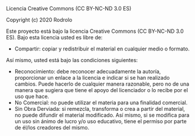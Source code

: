 Licencia Creative Commons (CC BY-NC-ND 3.0 ES)

Copyright (c) 2020 Rodrolo

Este proyecto está bajo la licencia Creative Commons (CC BY-NC-ND 3.0 ES). Bajo esta licencia usted es libre de:
- Compartir: copiar y redistribuir el material en cualquier medio o formato.

Así mismo, usted está bajo las condiciones siguientes:
+ Reconocimiento: debe reconocer adecuadamente la autoría, proporcionar un enlace a la licencia e indicar si se han realizado cambios. Puede hacerlo de cualquier manera razonable, pero no de una manera que sugiera que tiene el apoyo del licenciador o lo recibe por el uso que hace.
+ No Comercial: no puede utilizar el materia para una finalidad comercial.
+ Sin Obra Derviada: si remezcla, transforma o crea a partir del material, no puede difundir el material modificado. Así mismo, si se modifica para un uso sin ánimo de lucro y/o uso educativo, tiene el permiso por parte de él/los creadores del mismo.
